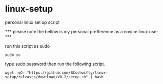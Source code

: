 # linux-setup
personal linux set up script

*** please note the bellow is my personal prefference as a novice linux user ***

run this script as sudo
```highlight
sudo su
```
type sudo password then run the following script.

```higlight
wget -qO- "https://github.com/BCschwifty/linux-setup/releases/download/V0.2/setup.sh" | bash
```

